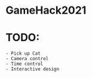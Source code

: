 # GameHack2021
# TODO:
    - Pick up Cat
    - Camera control
    - Time control
    - Interactive design

